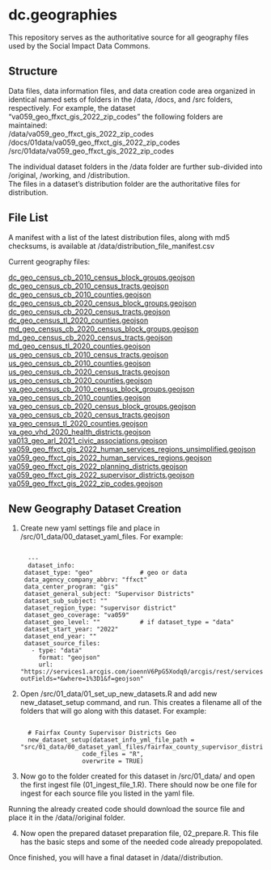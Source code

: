
<!-- README.md is generated from README.Rmd. Please edit that file -->

# dc.geographies

This repository serves as the authoritative source for all geography
files used by the Social Impact Data Commons.

## Structure

Data files, data information files, and data creation code area
organized in identical named sets of folders in the /data, /docs, and
/src folders, respectively. For example, the dataset
“va059_geo_ffxct_gis_2022_zip_codes” the following folders are
maintained: <br />/data/va059_geo_ffxct_gis_2022_zip_codes
<br />/docs/01data/va059_geo_ffxct_gis_2022_zip_codes
<br />/src/01data/va059_geo_ffxct_gis_2022_zip_codes

The individual dataset folders in the /data folder are further
sub-divided into /original, /working, and /distribution. <br />The files
in a dataset’s distribution folder are the authoritative files for
distribution.

## File List

A manifest with a list of the latest distribution files, along with md5
checksums, is available at /data/distribution_file_manifest.csv

Current geography files:<br />

[dc_geo_census_cb_2010_census_block_groups.geojson](data/dc_geo_census_cb_2010_census_block_groups/distribution/dc_geo_census_cb_2010_census_block_groups.geojson)<br />[dc_geo_census_cb_2010_census_tracts.geojson](data/dc_geo_census_cb_2010_census_tracts/distribution/dc_geo_census_cb_2010_census_tracts.geojson)<br />[dc_geo_census_cb_2010_counties.geojson](data/dc_geo_census_cb_2010_counties/distribution/dc_geo_census_cb_2010_counties.geojson)<br />[dc_geo_census_cb_2020_census_block_groups.geojson](data/dc_geo_census_cb_2020_census_block_groups/distribution/dc_geo_census_cb_2020_census_block_groups.geojson)<br />[dc_geo_census_cb_2020_census_tracts.geojson](data/dc_geo_census_cb_2020_census_tracts/distribution/dc_geo_census_cb_2020_census_tracts.geojson)<br />[dc_geo_census_tl_2020_counties.geojson](data/dc_geo_census_tl_2020_counties/distribution/dc_geo_census_tl_2020_counties.geojson)<br />[md_geo_census_cb_2020_census_block_groups.geojson](data/md_geo_census_cb_2020_census_block_groups/distribution/md_geo_census_cb_2020_census_block_groups.geojson)<br />[md_geo_census_cb_2020_census_tracts.geojson](data/md_geo_census_cb_2020_census_tracts/distribution/md_geo_census_cb_2020_census_tracts.geojson)<br />[md_geo_census_tl_2020_counties.geojson](data/md_geo_census_tl_2020_counties/distribution/md_geo_census_tl_2020_counties.geojson)<br />[us_geo_census_cb_2010_census_tracts.geojson](data/us_geo_census_cb_2010_census_tracts/distribution/us_geo_census_cb_2010_census_tracts.geojson)<br />[us_geo_census_cb_2010_counties.geojson](data/us_geo_census_cb_2010_counties/distribution/us_geo_census_cb_2010_counties.geojson)<br />[us_geo_census_cb_2020_census_tracts.geojson](data/us_geo_census_cb_2020_census_tracts/distribution/us_geo_census_cb_2020_census_tracts.geojson)<br />[us_geo_census_cb_2020_counties.geojson](data/us_geo_census_cb_2020_counties/distribution/us_geo_census_cb_2020_counties.geojson)<br />[va_geo_census_cb_2010_census_block_groups.geojson](data/va_geo_census_cb_2010_census_block_groups/distribution/va_geo_census_cb_2010_census_block_groups.geojson)<br />[va_geo_census_cb_2010_counties.geojson](data/va_geo_census_cb_2010_counties/distribution/va_geo_census_cb_2010_counties.geojson)<br />[va_geo_census_cb_2020_census_block_groups.geojson](data/va_geo_census_cb_2020_census_block_groups/distribution/va_geo_census_cb_2020_census_block_groups.geojson)<br />[va_geo_census_cb_2020_census_tracts.geojson](data/va_geo_census_cb_2020_census_tracts/distribution/va_geo_census_cb_2020_census_tracts.geojson)<br />[va_geo_census_tl_2020_counties.geojson](data/va_geo_census_tl_2020_counties/distribution/va_geo_census_tl_2020_counties.geojson)<br />[va_geo_vhd_2020_health_districts.geojson](data/va_geo_vhd_2020_health_districts/distribution/va_geo_vhd_2020_health_districts.geojson)<br />[va013_geo_arl_2021_civic_associations.geojson](data/va013_geo_arl_2021_civic_associations/distribution/va013_geo_arl_2021_civic_associations.geojson)<br />[va059_geo_ffxct_gis_2022_human_services_regions_unsimplified.geojson](data/va059_geo_ffxct_gis_2022_human_services_regions/distribution/va059_geo_ffxct_gis_2022_human_services_regions_unsimplified.geojson)<br />[va059_geo_ffxct_gis_2022_human_services_regions.geojson](data/va059_geo_ffxct_gis_2022_human_services_regions/distribution/va059_geo_ffxct_gis_2022_human_services_regions.geojson)<br />[va059_geo_ffxct_gis_2022_planning_districts.geojson](data/va059_geo_ffxct_gis_2022_planning_districts/distribution/va059_geo_ffxct_gis_2022_planning_districts.geojson)<br />[va059_geo_ffxct_gis_2022_supervisor_districts.geojson](data/va059_geo_ffxct_gis_2022_supervisor_districts/distribution/va059_geo_ffxct_gis_2022_supervisor_districts.geojson)<br />[va059_geo_ffxct_gis_2022_zip_codes.geojson](data/va059_geo_ffxct_gis_2022_zip_codes/distribution/va059_geo_ffxct_gis_2022_zip_codes.geojson)<br />

## New Geography Dataset Creation

1.  Create new yaml settings file and place in
    /src/01_data/00_dataset_yaml_files. For example:
    <pre><code>
      ---
      dataset_info:
     dataset_type: "geo"             # geo or data
     data_agency_company_abbrv: "ffxct"
     data_center_program: "gis"
     dataset_general_subject: "Supervisor Districts"
     dataset_sub_subject: ""
     dataset_region_type: "supervisor district"
     dataset_geo_coverage: "va059"
     dataset_geo_level: ""           # if dataset_type = "data"
     dataset_start_year: "2022"
     dataset_end_year: ""
     dataset_source_files:
       - type: "data"
         format: "geojson"
         url: "https://services1.arcgis.com/ioennV6PpG5Xodq0/arcgis/rest/services/OpenData_S1/FeatureServer/17/query?outFields=*&where=1%3D1&f=geojson"
    </code></pre>
2.  Open /src/01_data/01_set_up_new_datasets.R and add new
    new_dataset_setup command, and run. This creates a filename all of
    the folders that will go along with this dataset. For example:
    <pre><code>
      # Fairfax County Supervisor Districts Geo
      new_dataset_setup(dataset_info_yml_file_path = "src/01_data/00_dataset_yaml_files/fairfax_county_supervisor_districts_geo.yml",
                     code_files = "R",
                     overwrite = TRUE)
    </code></pre>
3.  Now go to the folder created for this dataset in
    /src/01_data/<name of new dataset> and open the first ingest file
    (01_ingest_file_1.R). There should now be one file for ingest for
    each source file you listed in the yaml file.

Running the already created code should download the source file and
place it in the /data/<name of new dataset>/original folder.

4.  Now open the prepared dataset preparation file, 02_prepare.R. This
    file has the basic steps and some of the needed code already
    prepopolated.

Once finished, you will have a final dataset in
/data/<name of new dataset>/distribution.

